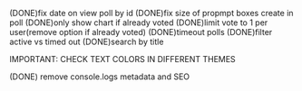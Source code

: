 (DONE)fix date on view poll by id
(DONE)fix size of propmpt boxes create in poll
(DONE)only show chart if already voted
(DONE)limit vote to 1 per user(remove option if already voted)
(DONE)timeout polls
(DONE)filter active vs timed out
(DONE)search by title

IMPORTANT: CHECK TEXT COLORS IN DIFFERENT THEMES

(DONE) remove console.logs
metadata and SEO
